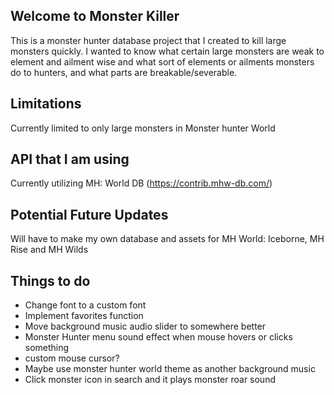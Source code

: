 ## Welcome to Monster Killer

This is a monster hunter database project that I created to kill large monsters quickly.
I wanted to know what certain large monsters are weak to element and ailment wise and what sort of elements or ailments
monsters do to hunters, and what parts are breakable/severable.


            
## Limitations
Currently limited to only large monsters in Monster hunter World

## API that I am using
Currently utilizing MH: World DB (https://contrib.mhw-db.com/)

## Potential Future Updates
Will have to make my own database and assets for MH World: Iceborne, MH Rise and MH Wilds

## Things to do
- Change font to a custom font
- Implement favorites function
- Move background music audio slider to somewhere better
- Monster Hunter menu sound effect when mouse hovers or clicks something
- custom mouse cursor?
- Maybe use monster hunter world theme as another background music
- Click monster icon in search and it plays monster roar sound

